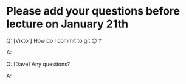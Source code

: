 # Please add your questions before lecture on January 21th

Q: [Viktor] How do I commit to git :blush: ? 

A: 

Q: [Dave] Any questions?

A:
